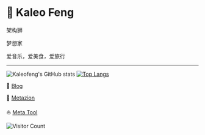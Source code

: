 # 🎍 Kaleo Feng

架构狮

梦想家

爱音乐，爱美食，爱旅行

---

![Kaleofeng's GitHub stats](https://github-readme-stats.vercel.app/api?username=kaleofeng&show_icons=true&hide_border=true)
[![Top Langs](https://github-readme-stats.vercel.app/api/top-langs/?username=kaleofeng&layout=compact&hide_border=true&langs_count=10)](https://github.com/kaleofeng/github-readme-stats)

📝 [Blog](https://qilu.me)

🏢 [Metazion](https://www.metazion.com)

⛵️ [Meta Tool](https://www.metazion.net)

![Visitor Count](https://profile-counter.glitch.me/Christmas/count.svg)
